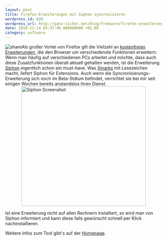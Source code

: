 ```yaml
---
layout: post
title: Firefox-Erweiterungen mit Siphon syncronisieren
wordpress_id: 826
wordpress_url: http://ganz-sicher.net/blog/freeware/firefox-erweiterungen-mit-siphon-syncronisieren/
date: 2010-11-14 03:37:46.000000000 +01:00
category: software
---
```

<img style="float: left;" src="{{site.url}}/wp-content/uploads/sync.png" alt="share" /> 
Als gro&szlig;er Vortei von Firefox gilt die Vielzahl an <a title="Erweiterungen f&uuml;r Firefox" href="https://addons.mozilla.org/de/firefox/">kostenfreien Erweiterungen</a>, die den Browser um verschiedenste Funktionen erweitern. Wenn man h&auml;ufig auf verschiedenen PCs arbeitet und m&ouml;chte, dass auch diese Zusatzfunktionen &uuml;berall aktuell gehalten werden, ist die Erweiterung <a href="https://addons.mozilla.org/de/firefox/addon/11778/">Siphon</a> eigentlich schon ein must-have. <!--more-->Was <a title="Xmarks Sync" href="https://addons.mozilla.org/de/firefox/addon/2410/">Xmarks</a> mit Lesezeichen macht, liefert Siphon f&uuml;r Extensions. Auch wenn die Syncronisierungs-Erweiterung sich noch im Beta-Stdium befindet, verrichtet sie bei mir seit einigen Wochen bereits anstandslos ihren Dienst.

<img class="borderimg" style="vertical-align: middle; display: block; margin-left: auto; margin-right: auto;" src="{{site.url}}/wp-content/uploads/siphon_screen.png" alt="Siphon Screenshot" width="400" height="386" />

Ist eine Erweiterung nicht auf allen Rechnern installiert, so wird man von Siphon informiert und kann diese falls gew&uuml;nscht schnell per Klick nachinstallieren.

Weitere Infos zum Tool gibt's auf der <a title="Siphon Homepage" href="http://siphon-fx.com/">Homepage</a>.
